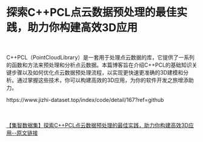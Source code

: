<h1>探索C++PCL点云数据预处理的最佳实践，助力你构建高效3D应用</h1><br /><p>C++PCL（PointCloudLibrary）是一套用于处理点云数据的库，它提供了一系列的函数和方法来预处理和分析点云数据。本篇博客旨在介绍C++PCL的基础知识关键步骤以及如何优化点云数据预处理流程，以实现更快速更准确的3D建模和分析。通过掌握这些技术，你可以构建高效的3D应用，为你的软件开发之旅增添助力。</p><p>https://www.jizhi-dataset.top/index/code/detail/167?ref=github</p><br /><br /><a href="https://www.jizhi-dataset.top/index/code/detail/167?ref=github" target="_blank">【集智数据集】探索C++PCL点云数据预处理的最佳实践，助力你构建高效3D应用--原文链接</a>